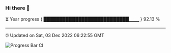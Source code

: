 ### Hi there 👋

⏳ Year progress { ███████████████████████████▁▁▁ } 92.13 %

---

⏰ Updated on Sat, 03 Dec 2022 06:22:55 GMT

![Progress Bar CI](https://github.com/ZhaoGui/ZhaoGui/workflows/Progress%20Bar%20CI/badge.svg)
